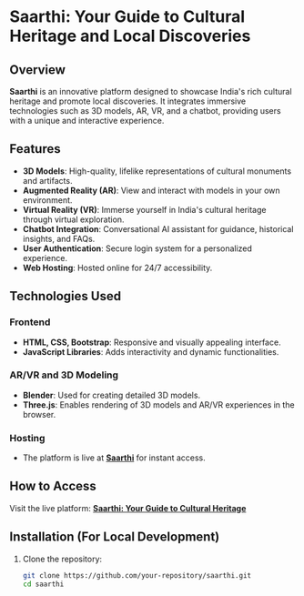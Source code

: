 # Saarthi: Your Guide to Cultural Heritage and Local Discoveries

## Overview

**Saarthi** is an innovative platform designed to showcase India's rich cultural heritage and promote local discoveries. It integrates immersive technologies such as 3D models, AR, VR, and a chatbot, providing users with a unique and interactive experience.

## Features

- **3D Models**: High-quality, lifelike representations of cultural monuments and artifacts.
- **Augmented Reality (AR)**: View and interact with models in your own environment.
- **Virtual Reality (VR)**: Immerse yourself in India's cultural heritage through virtual exploration.
- **Chatbot Integration**: Conversational AI assistant for guidance, historical insights, and FAQs.
- **User Authentication**: Secure login system for a personalized experience.
- **Web Hosting**: Hosted online for 24/7 accessibility.

## Technologies Used

### Frontend
- **HTML, CSS, Bootstrap**: Responsive and visually appealing interface.
- **JavaScript Libraries**: Adds interactivity and dynamic functionalities.

### AR/VR and 3D Modeling
- **Blender**: Used for creating detailed 3D models.
- **Three.js**: Enables rendering of 3D models and AR/VR experiences in the browser.

### Hosting
- The platform is live at **[Saarthi](https://saarthi0.netlify.app/)** for instant access.

## How to Access

Visit the live platform: **[Saarthi: Your Guide to Cultural Heritage](https://saarthi0.netlify.app/)**

## Installation (For Local Development)

1. Clone the repository:
   ```bash
   git clone https://github.com/your-repository/saarthi.git
   cd saarthi
